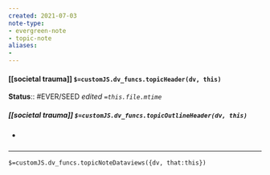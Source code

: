 ```yaml
---
created: 2021-07-03
note-type: 
- evergreen-note
- topic-note
aliases:
- 
---
```


#### [[societal trauma]] `$=customJS.dv_funcs.topicHeader(dv, this)`




**Status**:: #EVER/SEED
*edited `=this.file.mtime`*

##### [[societal trauma]] `$=customJS.dv_funcs.topicOutlineHeader(dv, this)`

- 


### <hr class="dataviews"/>
`$=customJS.dv_funcs.topicNoteDataviews({dv, that:this})`
